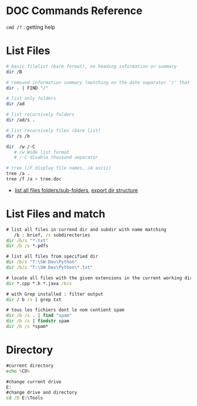 # DOC Commands Reference

`cmd /?` : getting help

# List Files
```sh
# basic filelist (bare format), no heading information or summary
dir /B

# removed information summary (matching on the date separator '/' that appears on file/folder dates)
dir . | FIND "/"

# list only folders
dir /ad

# list recursively folders
dir /ad/s .

# list recursively files (bare list)
dir /s /b

dir  /w /-C
   # /w Wide list format
   # /-C disable thousand separator

# tree (/F display file names, /A ascii)
tree /a .
tree /f /a > tree.doc
```
- [list all files folders/sub-folders](http://stackoverflow.com/questions/15214486/command-to-list-all-files-in-a-folder-as-well-as-sub-folders-in-windows), [export dir structure](https://superuser.com/questions/258287/how-can-i-export-a-directory-structure )

# List Files and match
```bat
# list all files in currend dir and subdir with name matching
   /b : brief, /s subdirectories
dir /b/s "*.txt"
dir /b /s *.pdfs

# list all files from specified dir
dir /b/s "T:\SW Dev\Python"
dir /b/s "T:\SW Dev\Python\*.txt"

# locate all files with the given extensions in the current working directory and all subdirectories
dir *.cpp *.h *.java /b/s

# with Grep installed : filter output
dir / b /s | grep txt

# tous les fichiers dont le nom contient spam
dir /b /s . | find "spam"
dir /b /s | findstr spam
dir /b /s *spam*
```


# Directory
```bat
#current directory
echo %CD%

#change current drive
E:
#change drive and directory
cd /D E:\Tools
```